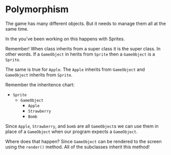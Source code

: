 # Polymorphism

The game has many different objects. But it needs to manage them all at the same time. 

In the you've been working on this happens with Sprites. 

Remember! When class inherits from a super class it is the super class. In other words. If a `GameObject` in herits from `Sprite` then a `GameObject` is a `Sprite`. 

The same is true for `Apple`. The `Apple` inherits from `GameObject` and `GameObject` inherits from `Sprite`. 

Remember the inheritence chart: 

- `Sprite`
  - `GameObject`
    - `Apple`
    - `Strawberry`
    - `Bomb`

Since `Apple`, `Strawberry`, and `bomb` are all `GameObject`s we can use them in place of a `GameObject` when our program expects a `GameObject`. 

Where does that happen? Since `GameObject` can be rendered to the screen using the `render()` method. All of the subclasses inherit this method! 

